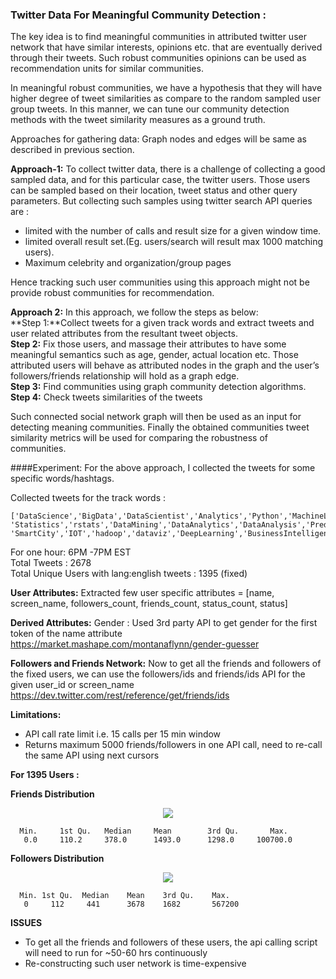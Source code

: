 ### Twitter Data For Meaningful Community Detection :

The key idea is to find meaningful communities in attributed twitter user network that have similar interests, opinions etc. that are eventually derived through their tweets. Such robust communities opinions can be used as recommendation units for similar communities.   

In meaningful robust communities, we have a hypothesis that they will have higher degree of tweet similarities as compare to the random sampled user group tweets. In this manner, we can tune our community detection methods with the tweet similarity measures as a ground truth.   

Approaches for gathering data: Graph nodes and edges will be same as described in previous section.  

**Approach-1:**
To collect twitter data, there is a challenge of collecting a good sampled data, and for this particular case, the twitter users. Those users can be sampled based on their location, tweet status and other query parameters. 
But collecting such samples using twitter search API queries are :  
- limited with the number of calls and result size for a given window time.  
- limited overall result set.(Eg. users/search will result max 1000 matching users).  
- Maximum celebrity and organization/group pages

Hence tracking such user communities using this approach might not be provide robust communities for recommendation.  

**Approach 2:**
In this approach, we follow the steps as below:  
**Step 1:**Collect tweets for a given track words and extract tweets and user related attributes from the resultant tweet objects.   
**Step 2:** Fix those users, and massage their attributes to have some meaningful semantics such as age, gender, actual location etc. Those attributed users will behave as attributed nodes in the graph and the user’s followers/friends relationship will hold as a graph edge.   
**Step 3:** Find communities using graph community detection algorithms.  
**Step 4:** Check tweets similarities of the tweets  

Such connected social network graph will then be used as an input for detecting meaning communities. Finally the obtained communities tweet similarity metrics will be used for comparing the robustness of communities.   

####Experiment: For the above approach, I collected the tweets for some specific words/hashtags.  

Collected tweets for the track words :   
```
['DataScience','BigData','DataScientist','Analytics','Python','MachineLearning',
'Statistics','rstats','DataMining','DataAnalytics','DataAnalysis','PredictiveAnalytics',
'SmartCity','IOT','hadoop','dataviz','DeepLearning','BusinessIntelligence’]
```

For one hour: 6PM -7PM EST   
Total Tweets : 2678  
Total Unique Users with lang:english tweets : 1395 (fixed)  

**User Attributes:**
Extracted few user specific attributes = [name, screen_name, followers_count, friends_count, status_count, status]  

**Derived Attributes:**
Gender : Used 3rd party API to get gender  for the first token of the name attribute   https://market.mashape.com/montanaflynn/gender-guesser  

**Followers and Friends Network:**  Now to get all the friends and followers of the fixed users, we can use the followers/ids and friends/ids API for the given user_id or screen_name
https://dev.twitter.com/rest/reference/get/friends/ids  

**Limitations:**
- API call rate limit i.e. 15 calls per 15 min window  
- Returns maximum 5000 friends/followers in one API call, need to re-call the same API using next cursors  


**For 1395 Users :**

**Friends Distribution**  

<p align="center">
<img src="https://github.com/abhiabhi15/datamining/blob/master/independent-study/plots/twitter/friends.png"/>
</p>

```
  Min.     1st Qu.   Median     Mean        3rd Qu.       Max. 
   0.0     110.2     378.0      1493.0      1298.0     100700.0 
```


**Followers Distribution**
<p align="center">
<img src="https://github.com/abhiabhi15/datamining/blob/master/independent-study/plots/twitter/followers.png"/>
</p>

```
  Min. 1st Qu.  Median    Mean    3rd Qu.    Max. 
   0     112     441      3678    1682       567200
```


**ISSUES**
- To get all the friends and followers of these users, the api calling script will need to run for ~50-60 hrs continuously
- Re-constructing such user network is time-expensive 
